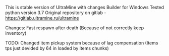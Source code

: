 This is stable version of UltraMine with changes
Builder for Windows
Tested python version 3.7
Original repository on gitlab - https://gitlab.ultramine.ru/ultramine

Changes:
Fast respawn after death (Because of not correctly keep inventory)

TODO:
Changed item pickup system because of lag compensation (Items tps just devided by 64 in loaded by items chunks)